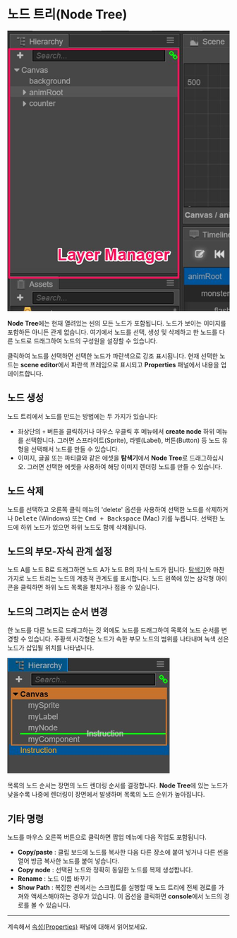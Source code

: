 # 노드 트리(Node Tree)

![node tree panel](../index/hierarchy.png)

**Node Tree**에는 현재 열려있는 씬의 모든 노드가 포함됩니다. 노드가 보이는 이미지를 포함하든 아니든 관계 없습니다. 여기에서 노드를 선택, 생성 및 삭제하고 한 노드를 다른 노드로 드래그하여 노드의 구성원을 설정할 수 있습니다.

클릭하여 노드를 선택하면 선택한 노드가 파란색으로 강조 표시됩니다. 현재 선택한 노드는 **scene editor**에서 파란색 프레임으로 표시되고 **Properties** 패널에서 내용을 업데이트합니다.

## 노드 생성

노드 트리에서 노드를 만드는 방법에는 두 가지가 있습니다:

- 좌상단의 `+` 버튼을 클릭하거나 마우스 우클릭 후 메뉴에서 **create node** 하위 메뉴를 선택합니다. 그러면 스프라이트(Sprite), 라벨(Label), 버튼(Button) 등 노드 유형을 선택해서 노드를 만들 수 있습니다.
- 이미지, 글꼴 또는 파티클와 같은 에셋을 **탐색기**에서 **Node Tree**로 드래그하십시오. 그러면 선택한 에셋을 사용하여 해당 이미지 렌더링 노드를 만들 수 있습니다.

## 노드 삭제

노드를 선택하고 오른쪽 클릭 메뉴의 'delete' 옵션을 사용하여 선택한 노드를 삭제하거나 <kbd>Delete</kbd> (Windows) 또는 <kbd>Cmd + Backspace</kbd> (Mac) 키를 누릅니다. 선택한 노드에 하위 노드가 있으면 하위 노드도 함께 삭제됩니다.

## 노드의 부모-자식 관계 설정

노드 A를 노드 B로 드래그하면 노드 A가 노드 B의 자식 노드가 됩니다. [탐색기](assets.md)와 마찬가지로 노드 트리는 노드의 계층적 관계도를 표시합니다. 노드 왼쪽에 있는 삼각형 아이콘을 클릭하면 하위 노드 목록을 펼치거나 접을 수 있습니다.

## 노드의 그려지는 순서 변경

한 노드를 다른 노드로 드래그하는 것 외에도 노드를 드래그하여 목록의 노드 순서를 변경할 수 있습니다. 주황색 사각형은 노드가 속한 부모 노드의 범위를 나타내며 녹색 선은 노드가 삽입될 위치를 나타냅니다.

![move node](hierarchy/move.png)

목록의 노드 순서는 장면의 노드 렌더링 순서를 결정합니다. **Node Tree**에 있는 노드가 낮을수록 나중에 렌더링이 장면에서 발생하며 목록의 노드 순위가 높아집니다.

## 기타 명령

노드를 마우스 오른쪽 버튼으로 클릭하면 팝업 메뉴에 다음 작업도 포함됩니다.

- **Copy/paste** : 클립 보드에 노드를 복사한 다음 다른 장소에 붙여 넣거나 다른 씬을 열어 방금 복사한 노드를 붙여 넣습니다.
- **Copy node** : 선택된 노드와 정확히 동일한 노드를 복제 생성합니다.
- **Rename** : 노드 이름 바꾸기
- **Show Path** : 복잡한 씬에서는 스크립트를 실행할 때 노드 트리에 전체 경로를 가져와 액세스해야하는 경우가 있습니다. 이 옵션을 클릭하면 **console**에서 노드의 경로를 볼 수 있습니다.

---

계속해서 [속성(Properties)](properties.md) 패널에 대해서 읽어보세요.
